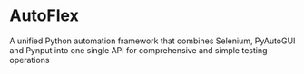 # AutoFlex
 A unified Python automation framework that combines Selenium, PyAutoGUI and Pynput into one single API for comprehensive and simple testing operations
